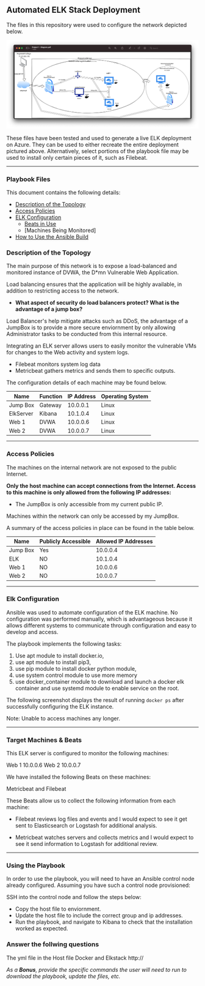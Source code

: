 ## Automated ELK Stack Deployment

The files in this repository were used to configure the network depicted below.

![](https://github.com/Awil5/Project-1/blob/main/Diagram/Project%201%20-%20Diagram.jpg)

These files have been tested and used to generate a live ELK deployment on Azure. They can be used to either recreate the entire deployment pictured above. Alternatively, select portions of the playbook file may be used to install only certain pieces of it, such as Filebeat.

----

### Playbook Files

This document contains the following details:
- [Description of the Topology](https://github.com/Awil5/Project-1#description-of-the-topology)
- [Access Policies](https://github.com/Awil5/Project-1#access-policies)
- [ELK Configuration](https://github.com/Awil5/Project-1#elk-configuration)
  - [Beats in Use](https://github.com/Awil5/Project-1/edit/main/README.md#beats-in-use)
  - [Machines Being Monitored]
- [How to Use the Ansible Build](https://github.com/Awil5/Project-1/edit/main/README.md#using-the-playbook)


### Description of the Topology

The main purpose of this network is to expose a load-balanced and monitored instance of DVWA, the D*mn Vulnerable Web Application.

Load balancing ensures that the application will be highly available, in addition to restricting access to the network.

- **What aspect of security do load balancers protect? What is the advantage of a jump box?**

Load Balancer's help mitigate attacks such as DDoS, the advantage of a JumpBox is to provide a more secure enviornment by only allowing Administrator tasks to be conducted from this internal resource.

Integrating an ELK server allows users to easily monitor the vulnerable VMs for changes to the Web activity and system logs.

- Filebeat monitors system log data
- Metricbeat gathers metrics and sends them to specific outputs.

The configuration details of each machine may be found below.

| Name     | Function | IP Address | Operating System |
|----------|----------|------------|------------------|
| Jump Box | Gateway  | 10.0.0.1   | Linux            |
| ElkServer| Kibana   | 10.1.0.4   | Linux            |           
| Web 1    | DVWA     | 10.0.0.6   | Linux            |
| Web 2    | DVWA     | 10.0.0.7   | Linux            |

----

### Access Policies

The machines on the internal network are not exposed to the public Internet. 

**Only the host machine can accept connections from the Internet. Access to this machine is only allowed from the following IP addresses:**

- The JumpBox is only accessible from my current public IP.

Machines within the network can only be accessed by my JumpBox.

A summary of the access policies in place can be found in the table below.

| Name     | Publicly Accessible | Allowed IP Addresses |
|----------|---------------------|----------------------|
| Jump Box | Yes                 | 10.0.0.4             |
| ELK      | NO                  | 10.1.0.4             |
| Web 1    | NO                  | 10.0.0.6             |
| Web 2    | NO                  | 10.0.0.7             |

----

### Elk Configuration

Ansible was used to automate configuration of the ELK machine. No configuration was performed manually, which is advantageous because it allows different systems to communicate through configuration and easy to develop and access.

The playbook implements the following tasks:

1. Use apt module to install docker.io,
2. use apt module to install pip3,
3. use pip module to install docker python module,
4. use system control module to use more memory
5. use docker_container module to download and launch a docker elk container and use systemd module to enable service on the root.


The following screenshot displays the result of running `docker ps` after successfully configuring the ELK instance.

Note: Unable to access machines any longer.

----

### Target Machines & Beats

This ELK server is configured to monitor the following machines:

Web 1 10.0.0.6
Web 2 10.0.0.7

We have installed the following Beats on these machines:

Metricbeat and Filebeat

These Beats allow us to collect the following information from each machine:

- Filebeat reviews log files and events and I would expect to see it get sent to Elasticsearch or Logstash for additional analysis.

- Metricbeat watches servers and collects metrics and I would expect to see it send information to Logstash for additional review.

----

### Using the Playbook

In order to use the playbook, you will need to have an Ansible control node already configured. Assuming you have such a control node provisioned: 

SSH into the control node and follow the steps below:

- Copy the host file to enviornment.
- Update the host file to include the correct group and ip addresses.
- Run the playbook, and navigate to Kibana to check that the installation worked as expected.

### Answer the follwing questions

The yml file in the Host file
Docker and Elkstack
http://

_As a **Bonus**, provide the specific commands the user will need to run to download the playbook, update the files, etc._
